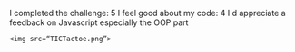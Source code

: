I completed the challenge: 5
I feel good about my code: 4
I'd appreciate a feedback on Javascript especially the OOP part

```
<img src=“TICTactoe.png”>



```
